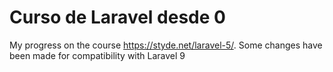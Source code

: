 Curso de Laravel desde 0
========================

My progress on the course https://styde.net/laravel-5/. Some changes have been made for compatibility with Laravel 9
